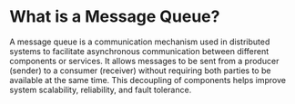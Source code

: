 # What is a Message Queue?
A message queue is a communication mechanism used in distributed systems to facilitate asynchronous communication between different components or services. It allows messages to be sent from a producer (sender) to a consumer (receiver) without requiring both parties to be available at the same time. This decoupling of components helps improve system scalability, reliability, and fault tolerance.
